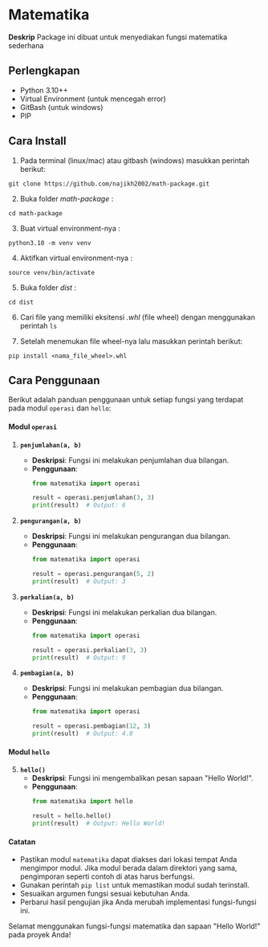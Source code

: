 # Matematika
**Deskrip**
Package ini dibuat untuk menyediakan fungsi matematika sederhana

## Perlengkapan
- Python 3.10++ 
- Virtual Environment (untuk mencegah error)
- GitBash (untuk windows)
- PIP 

## Cara Install
1. Pada terminal (linux/mac) atau gitbash (windows) masukkan perintah berikut:
```
git clone https://github.com/najikh2002/math-package.git
```

2. Buka folder *math-package* :
```
cd math-package
```
3. Buat virtual environment-nya :
```
python3.10 -m venv venv
```

4. Aktifkan virtual environment-nya :
```
source venv/bin/activate
```

5. Buka folder *dist* :
```
cd dist
```

6. Cari file yang memiliki eksitensi *.whl* (file wheel) dengan menggunakan perintah `ls`

7. Setelah menemukan file wheel-nya lalu masukkan perintah berikut:
```
pip install <nama_file_wheel>.whl
```


## Cara Penggunaan

Berikut adalah panduan penggunaan untuk setiap fungsi yang terdapat pada modul `operasi` dan `hello`:

#### Modul `operasi`

1. **`penjumlahan(a, b)`**
   - **Deskripsi**: Fungsi ini melakukan penjumlahan dua bilangan.
   - **Penggunaan**:
     ```python
     from matematika import operasi

     result = operasi.penjumlahan(3, 3)
     print(result)  # Output: 6
     ```

2. **`pengurangan(a, b)`**
   - **Deskripsi**: Fungsi ini melakukan pengurangan dua bilangan.
   - **Penggunaan**:
     ```python
     from matematika import operasi

     result = operasi.pengurangan(5, 2)
     print(result)  # Output: 3
     ```

3. **`perkalian(a, b)`**
   - **Deskripsi**: Fungsi ini melakukan perkalian dua bilangan.
   - **Penggunaan**:
     ```python
     from matematika import operasi

     result = operasi.perkalian(3, 3)
     print(result)  # Output: 9
     ```

4. **`pembagian(a, b)`**
   - **Deskripsi**: Fungsi ini melakukan pembagian dua bilangan.
   - **Penggunaan**:
     ```python
     from matematika import operasi

     result = operasi.pembagian(12, 3)
     print(result)  # Output: 4.0
     ```

#### Modul `hello`

5. **`hello()`**
   - **Deskripsi**: Fungsi ini mengembalikan pesan sapaan "Hello World!".
   - **Penggunaan**:
     ```python
     from matematika import hello

     result = hello.hello()
     print(result)  # Output: Hello World!
     ```

#### Catatan

- Pastikan modul `matematika` dapat diakses dari lokasi tempat Anda mengimpor modul. Jika modul berada dalam direktori yang sama, pengimporan seperti contoh di atas harus berfungsi.
- Gunakan perintah `pip list` untuk memastikan modul sudah terinstall.
- Sesuaikan argumen fungsi sesuai kebutuhan Anda.
- Perbarui hasil pengujian jika Anda merubah implementasi fungsi-fungsi ini.
  
Selamat menggunakan fungsi-fungsi matematika dan sapaan "Hello World!" pada proyek Anda!




